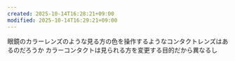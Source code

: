 ```yaml
---
created: 2025-10-14T16:28:21+09:00
modified: 2025-10-14T16:29:21+09:00
---
```


眼鏡のカラーレンズのような見る方の色を操作するようなコンタクトレンズはあるのだろうか
カラーコンタクトは見られる方を変更する目的だから異なるし
